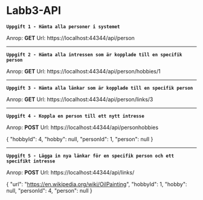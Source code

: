 # Labb3-API

**```Uppgift 1 - Hämta alla personer i systemet```**

Anrop: **GET** Url: https://localhost:44344/api/person
***

**```Uppgift 2 - Hämta alla intressen som är kopplade till en specifik person```**

Anrop: **GET** Url: https://localhost:44344/api/person/hobbies/1
***

**```Uppgift 3 - Hämta alla länkar som är kopplade till en specifik person```**

Anrop: **GET** Url: https://localhost:44344/api/person/links/3
***

**```Uppgift 4 - Koppla en person till ett nytt intresse```**

Anrop: **POST** Url: https://localhost:44344/api/personhobbies 

{
    "hobbyId": 4,
    "hobby": null,
    "personId": 1,
    "person": null
}

***

**```Uppgift 5 - Lägga in nya länkar för en specifik person och ett specifikt intresse```**

Anrop: **POST** Url: https://localhost:44344/api/links/

{
        "url": "https://en.wikipedia.org/wiki/OilPainting",
        "hobbyId": 1,
        "hobby": null,
        "personId": 4,
        "person": null
    }
